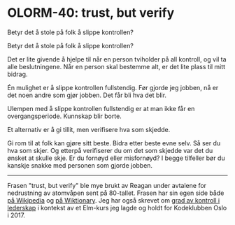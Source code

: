 # OLORM-40: trust, but verify

Betyr det å stole på folk å slippe kontrollen?

<!-- 1. Hva gjør du akkurat nå? -->

<!-- 2. Finner du kvalitet i det? -->

<!-- 3. Hvorfor / hvorfor ikke? -->

<!-- 4. Call to action---hva ønsker du kommentarer på fra de som leser? -->

Betyr det å stole på folk å slippe kontrollen?

Det er lite givende å hjelpe til når en person tviholder på all kontroll, og vil ta alle beslutningene.
Når en person skal bestemme alt, er det lite plass til mitt bidrag.

Én mulighet er å slippe kontrollen fullstendig.
Før gjorde jeg jobben, nå er det noen andre som gjør jobben.
Det får bli hva det blir.

Ulempen med å slippe kontrollen fullstendig er at man ikke får en overgangsperiode.
Kunnskap blir borte.

Et alternativ er å gi tillit, men verifisere hva som skjedde.

Gi rom til at folk kan gjøre sitt beste.
Bidra etter beste evne selv.
Så ser du hva som skjer.
Og etterpå verifiserer du om det som skjedde var det du ønsket at skulle skje.
Er du fornøyd eller misfornøyd?
I begge tilfeller bør du kanskje snakke med personen som gjorde jobben.

-----

Frasen "trust, but verify" ble mye brukt av Reagan under avtalene for nedrustning av atomvåpen sent på 80-tallet.
Frasen har sin egen side både [på Wikipedia] og [på Wiktionary].
Jeg har også skrevet om [grad av kontroll i lederskap] i kontekst av et Elm-kurs jeg lagde og holdt for Kodeklubben Oslo i 2017.

[på Wikipedia]: https://en.wikipedia.org/wiki/Trust,_but_verify
[på Wiktionary]: https://en.wiktionary.org/wiki/trust,_but_verify
[grad av kontroll i lederskap]: https://www.teodorheggelund.no/posts/grad-av-kontroll-i-lederskap
